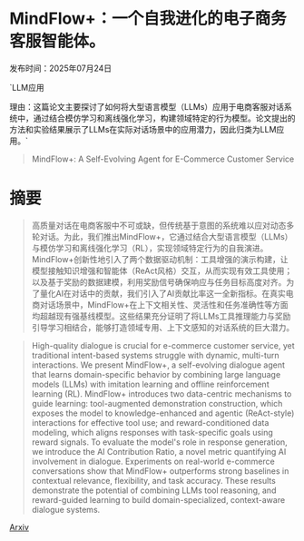 # MindFlow+：一个自我进化的电子商务客服智能体。

发布时间：2025年07月24日

`LLM应用

理由：这篇论文主要探讨了如何将大型语言模型（LLMs）应用于电商客服对话系统中，通过结合模仿学习和离线强化学习，构建领域特定的行为模型。论文提出的方法和实验结果展示了LLMs在实际对话场景中的应用潜力，因此归类为LLM应用。`

> MindFlow+: A Self-Evolving Agent for E-Commerce Customer Service

# 摘要

> 高质量对话在电商客服中不可或缺，但传统基于意图的系统难以应对动态多轮对话。为此，我们推出MindFlow+，它通过结合大型语言模型（LLMs）与模仿学习和离线强化学习（RL），实现领域特定行为的自我演进。MindFlow+创新性地引入了两个数据驱动机制：工具增强的演示构建，让模型接触知识增强和智能体（ReAct风格）交互，从而实现有效工具使用；以及基于奖励的数据建模，利用奖励信号确保响应与任务目标高度对齐。为了量化AI在对话中的贡献，我们引入了AI贡献比率这一全新指标。在真实电商对话场景中，MindFlow+在上下文相关性、灵活性和任务准确性等方面均超越现有强基线模型。这些结果充分证明了将LLMs工具推理能力与奖励引导学习相结合，能够打造领域专用、上下文感知的对话系统的巨大潜力。

> High-quality dialogue is crucial for e-commerce customer service, yet traditional intent-based systems struggle with dynamic, multi-turn interactions. We present MindFlow+, a self-evolving dialogue agent that learns domain-specific behavior by combining large language models (LLMs) with imitation learning and offline reinforcement learning (RL). MindFlow+ introduces two data-centric mechanisms to guide learning: tool-augmented demonstration construction, which exposes the model to knowledge-enhanced and agentic (ReAct-style) interactions for effective tool use; and reward-conditioned data modeling, which aligns responses with task-specific goals using reward signals. To evaluate the model's role in response generation, we introduce the AI Contribution Ratio, a novel metric quantifying AI involvement in dialogue. Experiments on real-world e-commerce conversations show that MindFlow+ outperforms strong baselines in contextual relevance, flexibility, and task accuracy. These results demonstrate the potential of combining LLMs tool reasoning, and reward-guided learning to build domain-specialized, context-aware dialogue systems.

[Arxiv](https://arxiv.org/abs/2507.18884)